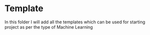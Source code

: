 # Template
In this folder I will add all the templates which can be used for starting project as per the type of Machine Learning
